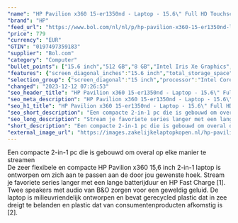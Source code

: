 ```yaml
---
"name": "HP Pavilion x360 15-er1350nd - Laptop - 15.6\" Full HD Touchscreen - Intel Core i5-1235U - Iris Xe Graphics - 8 GB DDR4 - 512 GB SSD - Windows 11 - tsb US International QWERTY"
"brand": "HP"
"feed_url": "https://www.bol.com/nl/nl/p/hp-pavilion-x360-15-er1350nd-laptop-15-6-full-hd-touchscreen-intel-core-i5-1235u-iris-xe-graphics-8-gb-ddr4-512-gb-ssd-windows-11-tsb-us-international-qwerty/9300000154268451"
"price": 779
"currency": "EUR"
"GTIN": "0197497359183"
"supplier": "Bol.com"
"category": "Computer"
"bullet_points": ["15.6 inch","512 GB","8 GB","Intel Iris Xe Graphics","Windows"]
"features": {"screen_diagonal_inches":"15.6 inch","total_storage_space":"512 GB","memory_size":"8 GB","graphics_card":"Intel Iris Xe Graphics","operating_system":"Windows"}
"selection_group": {"screen_diagonal":"15 inch","processor":"Intel Core i5","changed_price_past_3_days":false,"product_family":"Pavilion"}
"changed": "2023-12-12 07:26:53"
"seo_header_title": "HP Pavilion x360 15-er1350nd - Laptop - 15.6\" Full HD Touchscreen - Intel Core i5-1235U - Iris Xe Graphics - 8 GB DDR4 - 512 GB SSD - Windows 11 - tsb US International QWERTY"
"seo_meta_description": "HP Pavilion x360 15-er1350nd - Laptop - 15.6\" Full HD Touchscreen - Intel Core i5-1235U - Iris Xe Graphics - 8 GB DDR4 - 512 GB SSD - Windows 11 - tsb US International QWERTY"
"seo_h1_title": "HP Pavilion x360 15-er1350nd - Laptop - 15.6\" Full HD Touchscreen - Intel Core i5-1235U - Iris Xe Graphics - 8 GB DDR4 - 512 GB SSD - Windows 11 - tsb US International QWERTY"
"seo_short_description": "Een compacte 2-in-1 pc die is gebouwd om overal op elke manier te streamen <br />De zeer flexibele en compacte HP Pavilion x360 15,6 inch 2-in-1 laptop is ontworpen om zich aan te passen aan de door jou gewenste hoek."
"seo_long_description": "Stream je favoriete series langer met een lange batterijduur en HP Fast Charge [1]. Twee speakers met audio van B&O zorgen voor een geweldig geluid. De laptop is milieuvriendelijk ontworpen en bevat gerecycled plastic dat in zee dreigt te belanden en plastic dat van consumentenproducten afkomstig is [2]."
"short_description": "Een compacte 2-in-1 pc die is gebouwd om overal op elke manier te streamen De zeer flexibele en compacte HP Pavilion x360 15,6 inch 2-in-1 laptop is ontworpen om zich aan te passen aan de door jou gewenste hoek. Stream je favoriete series langer met een lange batterijduur en HP Fast Charge [1]. Twee speakers met audio van B&O zorgen voor een geweldig geluid. De laptop is milieuvriendelijk ontworpen en bevat gerecycled plastic dat in zee dreigt te belanden en plastic dat van consumentenproducten afkomstig is [2]."
"external_image_url": "https://images.zakelijkelaptopkopen.nl/hp-pavilion-x360-15-er1350nd-laptop-15-6-full-hd-touchscreen-intel-core-i5-1235u-iris-xe-graphics-8-gb-ddr4-512-gb-ssd-windows-11-tsb-us-international-qwerty.webp"
---
```


Een compacte 2-in-1 pc die is gebouwd om overal op elke manier te streamen <br />De zeer flexibele en compacte HP Pavilion x360 15,6 inch 2-in-1 laptop is ontworpen om zich aan te passen aan de door jou gewenste hoek. Stream je favoriete series langer met een lange batterijduur en HP Fast Charge [1]. Twee speakers met audio van B&O zorgen voor een geweldig geluid. De laptop is milieuvriendelijk ontworpen en bevat gerecycled plastic dat in zee dreigt te belanden en plastic dat van consumentenproducten afkomstig is [2].
